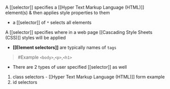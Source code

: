 A [[selector]] specifies a [[Hyper Text Markup Language (HTML)]] element(s) & then applies style properties to them
- a [[selector]] of `*` selects all elements

A [[selector]] specifies where in a web page [[Cascading Style Sheets (CSS)]] styles will be applied
- **[[Element selectors]]** are typically names of `tags`
>	#Example 
>	`<body>`,`<p>`,`<h1>`
- There are 2 types of user specified [[selector]] as well
1. class selectors - [[Hyper Text Markup Language (HTML)]] form example
2. id selectors